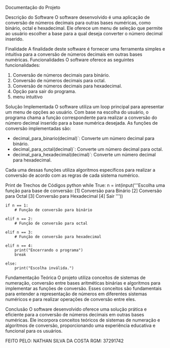 Documentação do Projeto

Descrição do Software
O software desenvolvido é uma aplicação de conversão de números decimais para outras bases numéricas, como binário, octal e hexadecimal. Ele oferece um menu de seleção que permite ao usuário escolher a base para a qual deseja converter o número decimal inserido.

Finalidade
A finalidade deste software é fornecer uma ferramenta simples e intuitiva para a conversão de números decimais em outras bases numéricas.
Funcionalidades
O software oferece as seguintes funcionalidades:
1. Conversão de números decimais para binário.
2. Conversão de números decimais para octal.
3. Conversão de números decimais para hexadecimal.
4. Opção para sair do programa.
5. menu intuitivo

Solução Implementada
O software utiliza um loop principal para apresentar um menu de opções ao usuário. Com base na escolha do usuário, o programa chama a função correspondente para realizar a conversão do número decimal inserido para a base numérica desejada. As funções de conversão implementadas são:

- decimal_para_binario(decimal)`: Converte um número decimal para binário.
- decimal_para_octal(decimal)`: Converte um número decimal para octal.
- decimal_para_hexadecimal(decimal)`: Converte um número decimal para hexadecimal.

Cada uma dessas funções utiliza algoritmos específicos para realizar a conversão de acordo com as regras de cada sistema numérico.

Print de Trechos de Códigos
python
while True:
    n = int(input('''Escolha uma função para base de conversão: 
    [1] Conversão para Binário
    [2] Conversão para Octal
    [3] Conversão para Hexadecimal
    [4] Sair
    '''))

    if n == 1:
        # Função de conversão para binário

    elif n == 2:
        # Função de conversão para octal

    elif n == 3:
        # Função de conversão para hexadecimal

    elif n == 4:
        print("Encerrando o programa")
        break

    else:
        print("Escolha inválida.")

Fundamentação Teórica
O projeto utiliza conceitos de sistemas de numeração, conversão entre bases aritméticas binárias e algoritmos para implementar as funções de conversão. Esses conceitos são fundamentais para entender a representação de números em diferentes sistemas numéricos e para realizar operações de conversão entre eles.

Conclusão
O software desenvolvido oferece uma solução prática e eficiente para a conversão de números decimais em outras bases numéricas. Ele incorpora conceitos teóricos de sistemas de numeração e algoritmos de conversão, proporcionando uma experiência educativa e funcional para os usuários.


FEITO PELO: 
NATHAN SILVA DA COSTA 
RGM: 37291742
